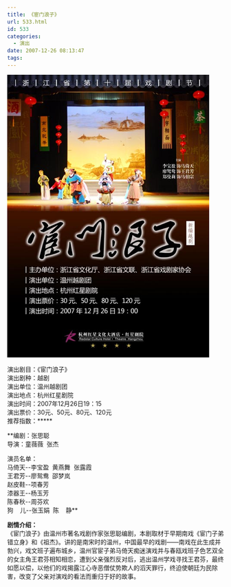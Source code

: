 ```yaml
---
title: 《宦门浪子》
url: 533.html
id: 533
categories:
  - 演出
date: 2007-12-26 08:13:47
tags:
---
```


![](/images/attachments/month_0712/p2007122622547.jpg)  
  
演出剧目：《宦门浪子》  
演出剧种：越剧  
演出单位：温州越剧团  
演出地点：杭州红星剧院  
演出时间：2007年12月26日19：15  
演出票价：30元、50元、80元、120元  
推荐指数：*****  
  
**编剧：张思聪  
导演：童薇薇  张杰  
  
演员名单：  
马倚天--李宝盈  黄燕舞  张露霞  
王君芳--廖鸳鸯  邵梦岚  
赵皮鞋--项春芳  
漆器王--杨玉芳  
陈春秋--周芬欢  
狗    儿--张玉娟  陈    静**  
  
**剧情介绍：**  
《宦门浪子》由温州市著名戏剧作家张思聪编剧，本剧取材于早期南戏《宦门子弟错立身》和《祖杰》。讲的是南宋时的温州，中国最早的戏剧——南戏在此生成并勃兴，戏文班子遍布城乡，温州官宦子弟马倚天痴迷演戏并与春瓯戏班子色艺双全的女主角王君芬相知相恋，遭到父亲强烈反对后，逃出温州学戏寻找王君芬，最终如愿以偿，以他们的戏揭露江心寺恶僧仗势欺人的滔天罪行，终迫使朝廷为民除害，改变了父亲对演戏的看法而重归于好的故事。